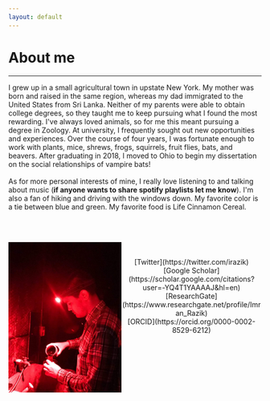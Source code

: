 ```yaml
---
layout: default
---
```

# About me
---
I grew up in a small agricultural town in upstate New York. My mother was born and raised in the same region, whereas my dad immigrated to the United States from Sri Lanka. Neither of my parents were able to obtain college degrees, so they taught me to keep pursuing what I found the most rewarding. I've always loved animals, so for me this meant pursuing a degree in Zoology. At university, I frequently sought out new opportunities and experiences. Over the course of four years, I was fortunate enough to work with plants, mice, shrews, frogs, squirrels, fruit flies, bats, and beavers. After graduating in 2018, I moved to Ohio to begin my dissertation on the social relationships of vampire bats! 
<br />
<br /> 
As for more personal interests of mine, I really love listening to and talking about music (**if anyone wants to share spotify playlists let me know**). I'm also a fan of hiking and driving with the windows down. My favorite color is a tie between blue and green. My favorite food is Life Cinnamon Cereal. 

<br />
<br />

<img align="left" height="300" src="/assets/34349279-38d9-4de1-ad80-4556efc33ab1.jpg"> <br/>

<p align="center"<
### Where to find me: 
[razik.2@osu.edu](mailto:razik.2@osu.edu) <br/>
[Twitter](https://twitter.com/irazik) <br/>
[Google Scholar](https://scholar.google.com/citations?user=-YQ4T1YAAAAJ&hl=en) <br/>
[ResearchGate](https://www.researchgate.net/profile/Imran_Razik) <br/>
[ORCID](https://orcid.org/0000-0002-8529-6212) <br/>
</p>
